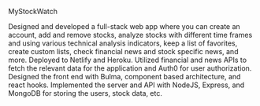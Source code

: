 MyStockWatch

  Designed and developed a full-stack web app where you can create an account, add and remove stocks, 
  analyze stocks with different time frames and using various technical analysis indicators, 
  keep a list of favorites, create custom lists, check financial news and stock specific news, and more. 
  Deployed to Netlify and Heroku. Utilized financial and news APIs to fetch the relevant data for the 
  application and Auth0 for user authorization. Designed the front end with Bulma, component based architecture, 
  and react hooks. Implemented the server and API with NodeJS, Express, and MongoDB for storing the users, stock data, etc.

